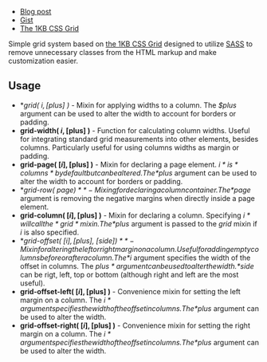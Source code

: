 - [Blog post](http://heygrady.com/blog/2011/02/17/using-sass-with-the-1kb-grid-system/)
- [Gist](https://gist.github.com/702760)
- [The 1KB CSS Grid](http://1kbgrid.com/)

Simple grid system based on [the 1KB CSS Grid](http://1kbgrid.com/) designed to utilize [SASS](http://sass-lang.com/) to remove unnecessary classes from the HTML markup and make customization easier.

## Usage
- **grid( $i, [$plus] )* - Mixin for applying widths to a column. The *$plus* argument can be used to alter the width to account for borders or padding.
- **grid-width( $i, [$plus] )** - Function for calculating column widths. Useful for integrating standard grid measurements into other elements, besides columns. Particularly useful for using columns widths as margin or padding.
- **grid-page( [$i], [$plus] )** - Mixin for declaring a page element. *$i* is *columns* by default but can be altered. The *$plus* argument can be used to alter the width to account for borders or padding.
- **grid-row( $page )** - Mixing for declaring a column container. The *$page* argument is removing the negative margins when directly inside a page element.
- **grid-column( [$i], [$plus] )** - Mixin for declaring a column. Specifying *$i* will call the *grid* mixin. The *$plus* argument is passed to the *grid* mixin if *i* is also specified.
- **grid-offset( [$i], [$plus], [$side] )** - Mixin for altering the left or right margin on a column. Useful for adding empty columns before or after a column. The *$i* argument specifies the width of the offset in columns. The *$plus* argument can be used to alter the width. *$side* can be rigt, left, top or bottom (although right and left are the most useful).
- **grid-offset-left( [$i], [$plus] )** - Convenience mixin for setting the left margin on a column. The *$i* argument specifies the width of the offset in columns. The *$plus* argument can be used to alter the width.
- **grid-offset-right( [$i], [$plus] )** - Convenience mixin for setting the right margin on a column. The *$i* argument specifies the width of the offset in columns. The *$plus* argument can be used to alter the width.